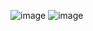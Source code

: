 ![image](https://github.com/lin5684/chatting/tree/main/chat/img/1.png)
![image](https://github.com/lin5684/chatting/tree/main/chat/img/2.png)
